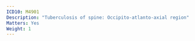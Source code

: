 ```yaml
---
ICD10: M4901
Description: "Tuberculosis of spine: Occipito-atlanto-axial region"
Matters: Yes
Weight: 1
---
```

